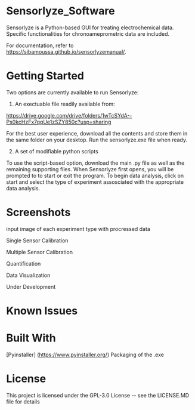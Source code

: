 # Sensorlyze_Software

Sensorlyze is a Python-based GUI for treating electrochemical data. Specific functionalities for chronoameprometric data are included. 

For documentation, refer to https://sibamoussa.github.io/sensorlyzemanual/. 

# Getting Started 
Two options are currently available to run Sensorlyze: 

1. An exectuable file readily available from: 

https://drive.google.com/drive/folders/1wTcSYdA--Ps0kcHzFx7qqUe1zSZY850c?usp=sharing

For the best user experience, download all the contents and store them in the same folder on your desktop. Run the sensorlyze.exe file when ready. 

2. A set of modifiable python scripts 

To use the script-based option, download the main .py file as well as the remaining supporting files. When Sensorlyze first opens, you will be prompted to to start or exit the program. To begin data analysis, click on start and select the type of experiment assosciated with the appropriate data analysis.

# Screenshots 
input image of each experiment type with procressed data

Single Sensor Calibration 

Multiple Sensor Calibration

Quantification

Data Visualization

Under Development

# Known Issues


# Built With
[Pyinstaller] (https://www.pyinstaller.org/) Packaging of the .exe

# License
This project is licensed under the GPL-3.0 License -- see the LICENSE.MD file for details

